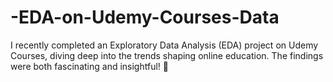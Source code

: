 # -EDA-on-Udemy-Courses-Data
 I recently completed an Exploratory Data Analysis (EDA) project on Udemy Courses, diving deep into the trends shaping online education. The findings were both fascinating and insightful! 🚀
